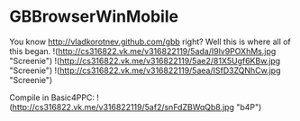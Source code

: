 GBBrowserWinMobile
==================
You know http://vladkorotnev.github.com/gbb right? 
Well this is where all of this began.
!(http://cs316822.vk.me/v316822119/5ada/I9lv9POXhMs.jpg "Screenie")
!(http://cs316822.vk.me/v316822119/5ae2/81X5Ugf6KBw.jpg "Screenie")
!(http://cs316822.vk.me/v316822119/5aea/ISfD3ZQNhCw.jpg "Screenie")

Compile in Basic4PPC:
!(http://cs316822.vk.me/v316822119/5af2/snFdZBWqQb8.jpg "b4P")

